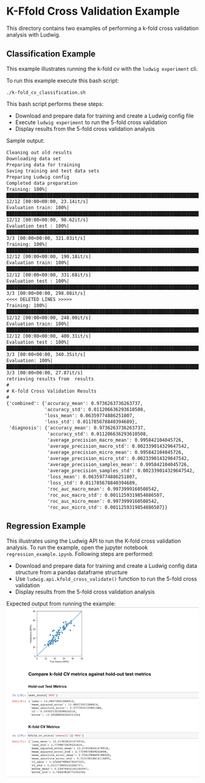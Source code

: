 # K-Ffold Cross Validation Example

This directory contains two examples of performing a k-fold cross validation analysis with Ludwig.

## Classification Example

This example illustrates running the k-fold cv with the `ludwig experiment` cli.

To run this example execute this bash script:

```
./k-fold_cv_classification.sh
```

This bash script performs these steps:

- Download and prepare data for training and create a Ludwig config file
- Execute `ludwig experiment` to run the 5-fold cross validation
- Display results from the 5-fold cross validation analysis

Sample output:

```
Cleaning out old results
Downloading data set
Preparing data for training
Saving training and test data sets
Preparing Ludwig config
Completed data preparation
Training: 100%|████████████████████████████████████████████████████████████████████████████████| 12/12 [00:00<00:00, 23.14it/s]
Evaluation train: 100%|████████████████████████████████████████████████████████████████████████| 12/12 [00:00<00:00, 98.62it/s]
Evaluation test : 100%|█████████████████████████████████████████████████████████████████████████| 3/3 [00:00<00:00, 321.03it/s]
Training: 100%|███████████████████████████████████████████████████████████████████████████████| 12/12 [00:00<00:00, 190.18it/s]
Evaluation train: 100%|███████████████████████████████████████████████████████████████████████| 12/12 [00:00<00:00, 331.68it/s]
Evaluation test : 100%|█████████████████████████████████████████████████████████████████████████| 3/3 [00:00<00:00, 298.08it/s]
<<<< DELETED LINES >>>>>
Training: 100%|███████████████████████████████████████████████████████████████████████████████| 12/12 [00:00<00:00, 248.00it/s]
Evaluation train: 100%|███████████████████████████████████████████████████████████████████████| 12/12 [00:00<00:00, 400.31it/s]
Evaluation test : 100%|█████████████████████████████████████████████████████████████████████████| 3/3 [00:00<00:00, 340.35it/s]
Evaluation: 100%|████████████████████████████████████████████████████████████████████████████████| 3/3 [00:00<00:00, 27.87it/s]
retrieving results from  results
#
# K-fold Cross Validation Results
#
{'combined': {'accuracy_mean': 0.9736263736263737,
              'accuracy_std': 0.011206636293610508,
              'loss_mean': 0.06359774886251807,
              'loss_std': 0.011785678840394689},
 'diagnosis': {'accuracy_mean': 0.9736263736263737,
               'accuracy_std': 0.011206636293610508,
               'average_precision_macro_mean': 0.995842104045726,
               'average_precision_macro_std': 0.002339014329647542,
               'average_precision_micro_mean': 0.995842104045726,
               'average_precision_micro_std': 0.002339014329647542,
               'average_precision_samples_mean': 0.995842104045726,
               'average_precision_samples_std': 0.002339014329647542,
               'loss_mean': 0.06359774886251807,
               'loss_std': 0.011785678840394689,
               'roc_auc_macro_mean': 0.9973999160508542,
               'roc_auc_macro_std': 0.0011259319854886507,
               'roc_auc_micro_mean': 0.9973999160508542,
               'roc_auc_micro_std': 0.0011259319854886507}}
```

## Regression Example

This illustrates using the Ludwig API to run the K-fold cross validation analysis.  To run the example, open the jupyter notebook `regression_example.ipynb`.  Following steps are performed:

- Download and prepare data for training and create a Ludwig config data structure from a pandas dataframe structure
- Use `ludwig.api.kfold_cross_validate()` function  to run the 5-fold cross validation
- Display results from the 5-fold cross validation analysis

Expected output from running the example:
![](../images/regression_kfold_cv_example_results.png)
